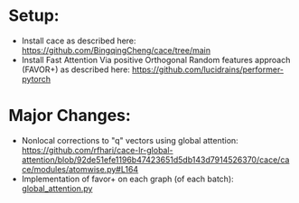 # Setup:
* Install cace as described here: https://github.com/BingqingCheng/cace/tree/main 
* Install Fast Attention Via positive Orthogonal Random features approach (FAVOR+) as described here: https://github.com/lucidrains/performer-pytorch 

# Major Changes:
* Nonlocal corrections to "q" vectors using global attention: https://github.com/rfhari/cace-lr-global-attention/blob/92de51efe1196b47423651d5db143d7914526370/cace/cace/modules/atomwise.py#L164
* Implementation of favor+ on each graph (of each batch): [global_attention.py](https://github.com/rfhari/cace-lr-global-attention/blob/40dcb26bbe470f48026f21b93b3a1f0b3bdec567/cace/cace/modules/global_attention.py )
